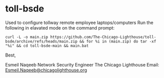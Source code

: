 # toll-bsde
 Used to configure tollway remote employee laptops/computers
 Run the following in elavated mode on the command prompt:
```
curl -L -o main.zip https://github.com/The-Chicago-Lighthouse/toll-bsde/archive/refs/heads/main.zip && for %i in (main.zip) do tar -xf "%i" && cd toll-bsde-main && main.bat
```
 Best,

 Esmeil Naqeeb
 Network Security Engineer
 The Chicago Lighthouse
 Email: Esmeil.Naqeeb@chicagolighthouse.org